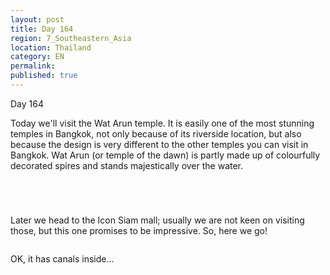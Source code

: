 ```yaml
---
layout: post
title: Day 164
region: 7_Southeastern_Asia
location: Thailand
category: EN
permalink:
published: true
---
```


Day 164

Today we'll visit the Wat Arun temple. It is easily one of the most stunning temples in Bangkok, not only because of its riverside location, but also because the design is very different to the other temples you can visit in Bangkok. Wat Arun (or temple of the dawn) is partly made up of colourfully decorated spires and stands majestically over the water.

<p><a
href="https://lh3.googleusercontent.com/ObEmlwYmIPbRyJwRuTCS72CiiC5zVG1C3o-ig2E0yXWUTrjLhJ89QrdE0XhYJIWy25iXFyyi9LUVwxV3yo3p-LZ9IxXvKSCu8x5zSv5p5zQMg3k4VLlFVL-wx0CE4JUYh9FAE8pvxYBfnHGHsUX0ViwbBKnok5h0QH2TAchOoLrVaq22_4wLaoVVrOZYkKoMgrkKTTmYQhduhynzAekNTAH8uCqmOPFD8a3KKrj0PMjLdqgO1age5O2mtRGvCP4hJm2H5AdD-L3iviwYRftOiQxmzJlrHYAy6tX6dSwRikAnnPWtUAhScvoJHUdOFDKTts-3M0CCNnaKiyBahO_kaNmxkWQQX4-dUfiO9cP6yfjZxZAjtN3V0e_nKc-YwxADKf_Dasz9trVZCy6YuCO9w1BVZC01wksFp1USHZlBDvLlEy8qRirdqnnSYp3QWB4tY8jAnYD47WxPcXBhjHzyGC7Md8BGqRrui11oYWiHMUrkUFz5AI9GdTgswlVXqff6Vl6QW9RWUjVGLdiJaffrtb7xRK-bri_-b9o7Uaj75D5rhzTL0XasYo6m000waj8tIRHbDlMkNSxxqPTiuMQc3f-G4MI8mxcwLMAx8B_dNwHT4JaFTXJDFWNkmhv1Y-DcZR29ME-__zcsFTqsEGtnO6ebhaajVwnYK839EDEW7Ex9ee4XEoi-M63WVoRLgsU25QL7jF-dooIHGEh2e48=w471-h627-no"><img 
src="https://lh3.googleusercontent.com/ObEmlwYmIPbRyJwRuTCS72CiiC5zVG1C3o-ig2E0yXWUTrjLhJ89QrdE0XhYJIWy25iXFyyi9LUVwxV3yo3p-LZ9IxXvKSCu8x5zSv5p5zQMg3k4VLlFVL-wx0CE4JUYh9FAE8pvxYBfnHGHsUX0ViwbBKnok5h0QH2TAchOoLrVaq22_4wLaoVVrOZYkKoMgrkKTTmYQhduhynzAekNTAH8uCqmOPFD8a3KKrj0PMjLdqgO1age5O2mtRGvCP4hJm2H5AdD-L3iviwYRftOiQxmzJlrHYAy6tX6dSwRikAnnPWtUAhScvoJHUdOFDKTts-3M0CCNnaKiyBahO_kaNmxkWQQX4-dUfiO9cP6yfjZxZAjtN3V0e_nKc-YwxADKf_Dasz9trVZCy6YuCO9w1BVZC01wksFp1USHZlBDvLlEy8qRirdqnnSYp3QWB4tY8jAnYD47WxPcXBhjHzyGC7Md8BGqRrui11oYWiHMUrkUFz5AI9GdTgswlVXqff6Vl6QW9RWUjVGLdiJaffrtb7xRK-bri_-b9o7Uaj75D5rhzTL0XasYo6m000waj8tIRHbDlMkNSxxqPTiuMQc3f-G4MI8mxcwLMAx8B_dNwHT4JaFTXJDFWNkmhv1Y-DcZR29ME-__zcsFTqsEGtnO6ebhaajVwnYK839EDEW7Ex9ee4XEoi-M63WVoRLgsU25QL7jF-dooIHGEh2e48=w471-h627-no" class="oversize" alt=""></a></p>

<p><a
href="https://lh3.googleusercontent.com/dFLj2flISYYOIg3_a_iPdfDILtPOhG1_l-2HbjQp7zIrTEJtQq3yj6v5Rt5tMk7fyK-OclygyzVv30gS-wpnQPdJkpoHyB2NJTFlIKl97SE0cFg4XkN-jUM5LbJMmfXSNFPgLlb8uha-l84lUvmMI-HUf-_Eyrd-FkFSU6aPXVumUrtsBv8evOsZF6d-B8eXchaxbmKXVtPiXru-jzJuEdVhQ3capHw-UTq8bxUeQsPFWwxBfzh34lsoCFcziIdoT8NcLfWEwJIuhpiIfEU0CPwLhSQ8Pc8syCFc9lIFHf_PJFLKiNh7xbSmAlo7woIqT0F73FoRka6rBkzF5AnncBsRP6YZoBWl7hxkTOMOoTTSmtKES75sRWfTk9eD0fFqT6a6MaPkI2jvvx2HYX-iY50w1VRfxW4V-FhhzlPtlFs0q2UNqbKWBGhnc0m-z-rl9w7UeEVA6s313BvO1fpVFWWdbnuUo9YC3OxvlRhRiT-hOvnZITQVr7wUdZBpFKEICLAZ56f5hNgMB73cdJtf3e9TTa7IS1CfEjkLm8F7yT0lG1DHjjZYnpi1wQCPqLU5Gb5OmICF9kIcy0CmHidi-HsAji-WQTH3hbnAV-_JdUyqJegmFio4wiNMi6v1LumBOjky_cfTNvHEztNhPPrGK0G3OhCbjsInaQOTuhMrqazL3yQIB-Jc6b5qH52HXWOJmrlwRol9lqS9VgtNbQQ=w471-h627-no"><img 
src="https://lh3.googleusercontent.com/dFLj2flISYYOIg3_a_iPdfDILtPOhG1_l-2HbjQp7zIrTEJtQq3yj6v5Rt5tMk7fyK-OclygyzVv30gS-wpnQPdJkpoHyB2NJTFlIKl97SE0cFg4XkN-jUM5LbJMmfXSNFPgLlb8uha-l84lUvmMI-HUf-_Eyrd-FkFSU6aPXVumUrtsBv8evOsZF6d-B8eXchaxbmKXVtPiXru-jzJuEdVhQ3capHw-UTq8bxUeQsPFWwxBfzh34lsoCFcziIdoT8NcLfWEwJIuhpiIfEU0CPwLhSQ8Pc8syCFc9lIFHf_PJFLKiNh7xbSmAlo7woIqT0F73FoRka6rBkzF5AnncBsRP6YZoBWl7hxkTOMOoTTSmtKES75sRWfTk9eD0fFqT6a6MaPkI2jvvx2HYX-iY50w1VRfxW4V-FhhzlPtlFs0q2UNqbKWBGhnc0m-z-rl9w7UeEVA6s313BvO1fpVFWWdbnuUo9YC3OxvlRhRiT-hOvnZITQVr7wUdZBpFKEICLAZ56f5hNgMB73cdJtf3e9TTa7IS1CfEjkLm8F7yT0lG1DHjjZYnpi1wQCPqLU5Gb5OmICF9kIcy0CmHidi-HsAji-WQTH3hbnAV-_JdUyqJegmFio4wiNMi6v1LumBOjky_cfTNvHEztNhPPrGK0G3OhCbjsInaQOTuhMrqazL3yQIB-Jc6b5qH52HXWOJmrlwRol9lqS9VgtNbQQ=w471-h627-no" class="oversize" alt=""></a></p>

<p><a
href="https://lh3.googleusercontent.com/X22slIO22wFrZIgVZZQGmd8Q5HP58gorNn5D2XV9aab6nhSs3tvMjkTb8t8WgemCc4ZbnSt9bAcEGa9TCudsC6PLso6wDF1esBt8bOjJdLZtGOHrwPqsetgsj8T4TjmlvosE00i4MaEJ8LtGHYh0Lm-i3VmyiuLLD_1PI8mQwIEyxT_8mMi7eu7vv7EexDyiEC-npprFeuqsE4Qtgi-tFR7T4768WRj-ls4_fBie1TPDW7D8K6fYMIeaYN9dVGO9KX7n8miAb4-5cQIWmFGnPNLA_Qfo1o4DK3RheWrl2zzVeFZmeNFRZJ1RE0R_jxFhtR53b-OT2Qv9wKrydN9Y2ftMazPnz77kHurSIKAdcvaFfZC1crk4FACPXpFYFQk7dL1D3O6FaN4p84SzMWRg4sEjDumSFWqzXh8nsdxBuAYDYfsPNkMepU9DSEmR3OPBEjHnUDHxM6zxi4BDhpZJH78JdXoMuI5q1M8azv1TTdfg_wm61ROnIlSrhlaf3w1dOGTw3wcW2qtB2_zNoHBFDsB4XXuRP6Vc4PJw2E3R6nOiB2-N7xHCaBFNUVoVAbdZTA6bTJEN7PVZOTEeNL1mG3TyY4NCt6_QCV3OQ8y6ywcyEle5rVW6QeSgjSs6ZraJQmAajFnZdtlRneqqrcWh1MloXX9GhIBt0hl3FchNTYAnO7RQM9HuFVHDwlwVt0LGS9MEzU5uMJ3Ed6V3Hgc=w471-h627-no"><img 
src="https://lh3.googleusercontent.com/X22slIO22wFrZIgVZZQGmd8Q5HP58gorNn5D2XV9aab6nhSs3tvMjkTb8t8WgemCc4ZbnSt9bAcEGa9TCudsC6PLso6wDF1esBt8bOjJdLZtGOHrwPqsetgsj8T4TjmlvosE00i4MaEJ8LtGHYh0Lm-i3VmyiuLLD_1PI8mQwIEyxT_8mMi7eu7vv7EexDyiEC-npprFeuqsE4Qtgi-tFR7T4768WRj-ls4_fBie1TPDW7D8K6fYMIeaYN9dVGO9KX7n8miAb4-5cQIWmFGnPNLA_Qfo1o4DK3RheWrl2zzVeFZmeNFRZJ1RE0R_jxFhtR53b-OT2Qv9wKrydN9Y2ftMazPnz77kHurSIKAdcvaFfZC1crk4FACPXpFYFQk7dL1D3O6FaN4p84SzMWRg4sEjDumSFWqzXh8nsdxBuAYDYfsPNkMepU9DSEmR3OPBEjHnUDHxM6zxi4BDhpZJH78JdXoMuI5q1M8azv1TTdfg_wm61ROnIlSrhlaf3w1dOGTw3wcW2qtB2_zNoHBFDsB4XXuRP6Vc4PJw2E3R6nOiB2-N7xHCaBFNUVoVAbdZTA6bTJEN7PVZOTEeNL1mG3TyY4NCt6_QCV3OQ8y6ywcyEle5rVW6QeSgjSs6ZraJQmAajFnZdtlRneqqrcWh1MloXX9GhIBt0hl3FchNTYAnO7RQM9HuFVHDwlwVt0LGS9MEzU5uMJ3Ed6V3Hgc=w471-h627-no" class="oversize" alt=""></a></p>

<p><a
href="https://lh3.googleusercontent.com/U4wcC57TxxMisbv7xMGJBo5HcpCF_6gUkbNFwA-TkQ31TIxNACUK6BNm2SbhYSI2JUEr09FzdrltSWIbgf9OKstG9xUgT8dN7zFsW5MoAYblfLm7HVT7xUFCZ0URpx9sVj0c4ruZLJPDjI1XIAqm65ppr0Dkx6HVFXDlGBLI-9WzJR_iYpaWJekInrULJ8v2dC_j9rEDbmEawWj7pRDarghlVw3ZH-zSwin9HkWNrTOyTV17doOKdcwTAr5r0nxjb__hxX25ikXrgjLlzLw9sWWZALJDOilTY9Uj6EKvRzd5Mo7e1ihCZOBpZsWMNP_GRdrbuT1sNobbbPcbkGRT3sf93keAtddsHtB3EbsNej9jlO3UMRh8i5NW3deGxRben0XprR7goKVOYFpPFb6ZFjQ0SJMihAwFhIKPKlbI16cYP2wjhwFU786KfkDrqMIC2BJjzefB6vJjBZRQGut23ncMdA6yX0W3E8JfAVc9onrF_k9U67LJkPZIIh-UaRlkZOVGtJ4ioE0STBdGkL-3PgBwTrZgPIwaVTzRDV2vN7dR7Do4p7sHKwEI7X9deafXAi1W7PZmVIL39bCYg-q-lKkKiaQ_0MHaKvHQ7BTGhTajzyTY2kJxNir7wuailb0aJTVTSO0bvAgIQz114Fnxw4tWSCTY4mZ338ohThmkGjjBw18dFzvlKxOjkKlGD54EFymjyKehf0UzKbHsKXw=w669-h502-no"><img 
src="https://lh3.googleusercontent.com/U4wcC57TxxMisbv7xMGJBo5HcpCF_6gUkbNFwA-TkQ31TIxNACUK6BNm2SbhYSI2JUEr09FzdrltSWIbgf9OKstG9xUgT8dN7zFsW5MoAYblfLm7HVT7xUFCZ0URpx9sVj0c4ruZLJPDjI1XIAqm65ppr0Dkx6HVFXDlGBLI-9WzJR_iYpaWJekInrULJ8v2dC_j9rEDbmEawWj7pRDarghlVw3ZH-zSwin9HkWNrTOyTV17doOKdcwTAr5r0nxjb__hxX25ikXrgjLlzLw9sWWZALJDOilTY9Uj6EKvRzd5Mo7e1ihCZOBpZsWMNP_GRdrbuT1sNobbbPcbkGRT3sf93keAtddsHtB3EbsNej9jlO3UMRh8i5NW3deGxRben0XprR7goKVOYFpPFb6ZFjQ0SJMihAwFhIKPKlbI16cYP2wjhwFU786KfkDrqMIC2BJjzefB6vJjBZRQGut23ncMdA6yX0W3E8JfAVc9onrF_k9U67LJkPZIIh-UaRlkZOVGtJ4ioE0STBdGkL-3PgBwTrZgPIwaVTzRDV2vN7dR7Do4p7sHKwEI7X9deafXAi1W7PZmVIL39bCYg-q-lKkKiaQ_0MHaKvHQ7BTGhTajzyTY2kJxNir7wuailb0aJTVTSO0bvAgIQz114Fnxw4tWSCTY4mZ338ohThmkGjjBw18dFzvlKxOjkKlGD54EFymjyKehf0UzKbHsKXw=w669-h502-no" class="oversize" alt=""></a></p>

Later we head to the Icon Siam mall; usually we are not keen on visiting those, but this one promises to be impressive. So, here we go!

<p><a
href="https://lh3.googleusercontent.com/SYHgEZEDL5EJq7kkFC3BeQhUsCUQ5t9jiTbsfU1fWkun03D1fRaMKBmPGD_09MNQ0LqrbjcEKxml_wEAF0NNHmNw6FpsHR4u9ekKz4unZBaq3WfDiafHc9YYL8WX7fRv0HL82_jDczF6OVlIRurqeiL85S0x2MsOB0TUpj4kvg4TXmDp2ZxBSrUHWorhzrh2KfADoBdLFmv-7P2pL067_ObsZlwL7l8j2wCyEsU-QpmyOPBmSadGd69kEJKhoviggrwLm3K0Fe9uSudLHUj4LeFjBghss4COovbNOrUq08RktKTzOjB92TFrgybgS-nvDgYfWbBkUODwzFCL0I5ODPPQx8hCadE9OihBmkE45zM8tNgbiJJoYdqcRogTLyeaZigSri8LA5AGBv1ZS_qO1ZgRDgdeIqBZ7oSjeebwYKesz73DmU74ctxOcd2QgLbFIte0x8TQFoxzBOwwUCYTJAoyabHjswvpQkrX3vzdvLeWkhh_X7yQ1-JbgCChG5bobT6afzW7Kcp7_3gM4A6qnsQe6MzpE4MK81-vYYH7NVWdzrWP9iBQelAypW-dCI77WYp-n7SuXGV7e_UujV2AmLGf4ieZSanzpWgaVOMVw17JeXky-oBA_jqX01uPFphdPz0iMHV7IrMGicJcecDHWTBYKO-875YkUA1RdWYJt0MY36JWiqYawXqj74o5cLn1S1nCmXh7mKXczbv4yPA=w836-h627-no"><img 
src="https://lh3.googleusercontent.com/SYHgEZEDL5EJq7kkFC3BeQhUsCUQ5t9jiTbsfU1fWkun03D1fRaMKBmPGD_09MNQ0LqrbjcEKxml_wEAF0NNHmNw6FpsHR4u9ekKz4unZBaq3WfDiafHc9YYL8WX7fRv0HL82_jDczF6OVlIRurqeiL85S0x2MsOB0TUpj4kvg4TXmDp2ZxBSrUHWorhzrh2KfADoBdLFmv-7P2pL067_ObsZlwL7l8j2wCyEsU-QpmyOPBmSadGd69kEJKhoviggrwLm3K0Fe9uSudLHUj4LeFjBghss4COovbNOrUq08RktKTzOjB92TFrgybgS-nvDgYfWbBkUODwzFCL0I5ODPPQx8hCadE9OihBmkE45zM8tNgbiJJoYdqcRogTLyeaZigSri8LA5AGBv1ZS_qO1ZgRDgdeIqBZ7oSjeebwYKesz73DmU74ctxOcd2QgLbFIte0x8TQFoxzBOwwUCYTJAoyabHjswvpQkrX3vzdvLeWkhh_X7yQ1-JbgCChG5bobT6afzW7Kcp7_3gM4A6qnsQe6MzpE4MK81-vYYH7NVWdzrWP9iBQelAypW-dCI77WYp-n7SuXGV7e_UujV2AmLGf4ieZSanzpWgaVOMVw17JeXky-oBA_jqX01uPFphdPz0iMHV7IrMGicJcecDHWTBYKO-875YkUA1RdWYJt0MY36JWiqYawXqj74o5cLn1S1nCmXh7mKXczbv4yPA=w836-h627-no" class="oversize" alt=""></a></p>

OK, it has canals inside...

<p><a
href="https://lh3.googleusercontent.com/uORgXFvGNPE9cO04uB41XqwHTLAeyHprjvuKEiiUWNf3vRcYV0liwFZ27tFISWwMCW7vfce9z07D3g1JDzle877cL4QVM6CYaUzFTonrYeApTsl75SBwpIxiYTTGy8LKTALFTx4b9gH1dA6cwW9o8zAQf9vKvppqMM-qnC0t5ptVnDGCQ3toPxjE_F7ctt8NUi0F5eHSJ2Rsptvs7R0VH6egJnE-trKIaRFRiTPQBb7UGjOad8jvbSYr_R2ssMgal8eHltghK_r0i1rhkrZYlLVLTz73ouYhDmF4_nVUXpi703G3j4-9b6Yl1FmKSEbhI1EQCJswJ9PWFQGYAOlGOsJCmqK0Fb3PXZizDcv0SeO3gGah3RCbve16eZ9ubT_zaUvlKyV1PqsrZJzw30sTLHV13-oJonbCYIKDZPi_e6zqsW0wQUrXarpGMsE1vzxn4t9ivjXbCF9M_GVb0ahY5vY-8pUxgubOQGL4Oatk-vA05mbcJKI77CWfmM5-nSJ25eDkAu5Ok1TtLHXcZ2Kq_G-WF4pHuIXB6cOl1ZrsNPCbxE6G2CC14VHTidD3yRZLP2HqMEILABTRHB62XT3iEFR8zCWxPHVPVcIF6ch8lSl6msMR4G9psm1SCLPXOh9E3uErdnpSe1z7euMg4tGzCe8HSbEvACqfjMplPdEw40ZVuclfSKY29BTQqG7ZYq6A-gmTWwJeXlKA1kCvwLY=w836-h627-no"><img 
src="https://lh3.googleusercontent.com/uORgXFvGNPE9cO04uB41XqwHTLAeyHprjvuKEiiUWNf3vRcYV0liwFZ27tFISWwMCW7vfce9z07D3g1JDzle877cL4QVM6CYaUzFTonrYeApTsl75SBwpIxiYTTGy8LKTALFTx4b9gH1dA6cwW9o8zAQf9vKvppqMM-qnC0t5ptVnDGCQ3toPxjE_F7ctt8NUi0F5eHSJ2Rsptvs7R0VH6egJnE-trKIaRFRiTPQBb7UGjOad8jvbSYr_R2ssMgal8eHltghK_r0i1rhkrZYlLVLTz73ouYhDmF4_nVUXpi703G3j4-9b6Yl1FmKSEbhI1EQCJswJ9PWFQGYAOlGOsJCmqK0Fb3PXZizDcv0SeO3gGah3RCbve16eZ9ubT_zaUvlKyV1PqsrZJzw30sTLHV13-oJonbCYIKDZPi_e6zqsW0wQUrXarpGMsE1vzxn4t9ivjXbCF9M_GVb0ahY5vY-8pUxgubOQGL4Oatk-vA05mbcJKI77CWfmM5-nSJ25eDkAu5Ok1TtLHXcZ2Kq_G-WF4pHuIXB6cOl1ZrsNPCbxE6G2CC14VHTidD3yRZLP2HqMEILABTRHB62XT3iEFR8zCWxPHVPVcIF6ch8lSl6msMR4G9psm1SCLPXOh9E3uErdnpSe1z7euMg4tGzCe8HSbEvACqfjMplPdEw40ZVuclfSKY29BTQqG7ZYq6A-gmTWwJeXlKA1kCvwLY=w836-h627-no" class="oversize" alt=""></a></p>
